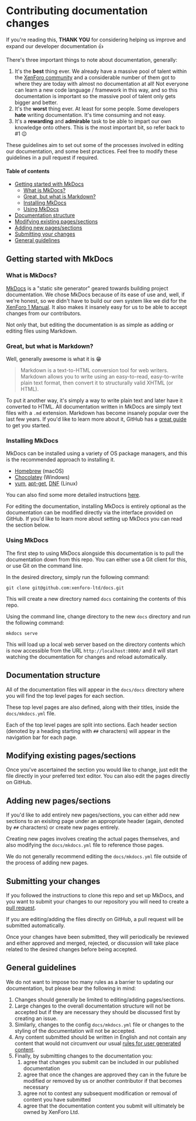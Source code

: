 # Contributing documentation changes

If you're reading this, **THANK YOU** for considering helping us improve and expand our developer documentation 👍

There's three important things to note about documentation, generally:

1. It's the **best** thing ever. We already have a massive pool of talent within the [XenForo community](https://xenforo.com/community) and a considerable number of them got to where they are today with almost no documentation at all! Not everyone can learn a new code language / framework in this way, and so this documentation is important so the massive pool of talent only gets bigger and better.
2. It's the **worst** thing ever. At least for some people. Some developers **hate** writing documentation. It's time consuming and not easy.
3. It's a **rewarding** and **admirable** task to be able to impart our own knowledge onto others. This is the most important bit, so refer back to #1 😉

These guidelines aim to set out some of the processes involved in editing our documentation, and some best practices. Feel free to modify these guidelines in a pull request if required.

#### Table of contents

* [Getting started with MkDocs](#getting-started-with-mkdocs)
  * [What is MkDocs?](#what-is-mkdocs)
  * [Great, but what is Markdown?](#great-but-what-is-markdown)
  * [Installing MkDocs](#installing-mkdocs)
  * [Using MkDocs](#using-mkdocs)
* [Documentation structure](#documentation-structure)
* [Modifying existing pages/sections](#modifying-existing-pages-sections)
* [Adding new pages/sections](#adding-new-pages-sections)
* [Submitting your changes](#submitting-your-changes)
* [General guidelines](#general-guidelines)

## Getting started with MkDocs

### What is MkDocs?

[MkDocs](http://www.mkdocs.org/) is a "static site generator" geared towards building project documentation. We chose MkDocs because of its ease of use and, well, if we're honest, so we didn't have to build our own system like we did for the [XenForo 1 Manual](https://xenforo.com/help/manual/). It also makes it insanely easy for us to be able to accept changes from our contributors.

Not only that, but editing the documentation is as simple as adding or editing files using Markdown.

### Great, but what is Markdown?

Well, generally awesome is what it is 😁 

> Markdown is a text-to-HTML conversion tool for web writers. Markdown allows you to write using an easy-to-read, easy-to-write plain text format, then convert it to structurally valid XHTML (or HTML).

To put it another way, it's simply a way to write plain text and later have it converted to HTML. All documentation written in MkDocs are simply text files with a `.md` extension. Markdown has become insanely popular over the last few years. If you'd like to learn more about it, GitHub has a [great guide](https://guides.github.com/features/mastering-markdown/) to get you started.

### Installing MkDocs

MkDocs can be installed using a variety of OS package managers, and this is the recommended approach to installing it.

* [Homebrew](http://brew.sh/) (macOS)
* [Chocolatey](https://chocolatey.org/) (Windows)
* [yum](http://yum.baseurl.org/), [apt-get](https://help.ubuntu.com/community/AptGet/Howto), [DNF](http://dnf.readthedocs.io/en/latest/index.html) (Linux)

You can also find some more detailed instructions [here](http://www.mkdocs.org/#installation).

For editing the documentation, installing MkDocs is entirely optional as the documentation can be modified directly via the interface provided on GitHub. If you'd like to learn more about setting up MkDocs you can read the section below.

### Using MkDocs

The first step to using MkDocs alongside this documentation is to pull the documentation down from this repo. You can either use a Git client for this, or use Git on the command line.

In the desired directory, simply run the following command:

```
git clone git@github.com:xenforo-ltd/docs.git
```

This will create a new directory named `docs` containing the contents of this repo.

Using the command line, change directory to the new `docs` directory and run the following command:

```
mkdocs serve
```

This will load up a local web server based on the directory contents which is now accessible from the URL `http://localhost:8000/` and it will start watching the documentation for changes and reload automatically.

## Documentation structure

All of the documentation files will appear in the `docs/docs` directory where you will find the top level pages for each section.

These top level pages are also defined, along with their titles, inside the `docs/mkdocs.yml` file.

Each of the top level pages are split into sections. Each header section (denoted by a heading starting with `##` characters) will appear in the navigation bar for each page.

## Modifying existing pages/sections

Once you've ascertained the section you would like to change, just edit the file directly in your preferred text editor. You can also edit the pages directly on GitHub.

## Adding new pages/sections

If you'd like to add entirely new pages/sections, you can either add new sections to an exisitng page under an appropriate header (again, denoted by `##` characters) or create new pages entirely.

Creating new pages involves creating the actual pages themselves, and also modifying the `docs/mkdocs.yml` file to reference those pages.

We do not generally recommend editing the `docs/mkdocs.yml` file outside of the process of adding new pages.

## Submitting your changes

If you followed the instructions to clone this repo and set up MkDocs, and you want to submit your changes to our repository you will need to create a [pull request](https://git-scm.com/docs/git-request-pull).

If you are editing/adding the files directly on GitHub, a pull request will be submitted automatically.

Once your changes have been submitted, they will periodically be reviewed and either approved and merged, rejected, or discussion will take place related to the desired changes before being accepted.

## General guidelines

We do not want to impose too many rules as a barrier to updating our documentation, but please bear the following in mind:

1. Changes should generally be limited to editing/adding pages/sections.
2. Large changes to the overall documentation structure will not be accepted but if they are necessary they should be discussed first by creating an issue.
3. Similarly, changes to the config `docs/mkdocs.yml` file or changes to the styling of the documentation will not be accepted.
4. Any content submitted should be written in English and not contain any content that would not circumvent our usual [rules for user generated content](https://xenforo.com/community/help/terms/).
5. Finally, by submitting changes to the documentation you:
    1. agree that changes you submit can be included in our published documentation
    2. agree that once the changes are approved they can in the future be modified or removed by us or another contributor if that becomes necessary
    3. agree not to contest any subsequent modification or removal of content you have submitted
    4. agree that the documentation content you submit will ultimately be owned by XenForo Ltd.
